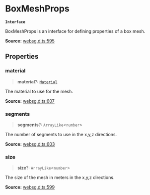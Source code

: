 # BoxMeshProps

**`Interface`**

BoxMeshProps is an interface for defining properties of a box mesh.

**Source:** [websg.d.ts:595](https://github.com/thirdroom/thirdroom/blob/4c397b03/packages/websg-types/types/websg.d.ts#L595)

## Properties

### material

> **material**?: [`Material`](../classes/class.Material.md)

The material to use for the mesh.

**Source:** [websg.d.ts:607](https://github.com/thirdroom/thirdroom/blob/4c397b03/packages/websg-types/types/websg.d.ts#L607)

### segments

> **segments**?: `ArrayLike`\<`number`\>

The number of segments to use in the x,y,z directions.

**Source:** [websg.d.ts:603](https://github.com/thirdroom/thirdroom/blob/4c397b03/packages/websg-types/types/websg.d.ts#L603)

### size

> **size**?: `ArrayLike`\<`number`\>

The size of the mesh in meters in the x,y,z directions.

**Source:** [websg.d.ts:599](https://github.com/thirdroom/thirdroom/blob/4c397b03/packages/websg-types/types/websg.d.ts#L599)
